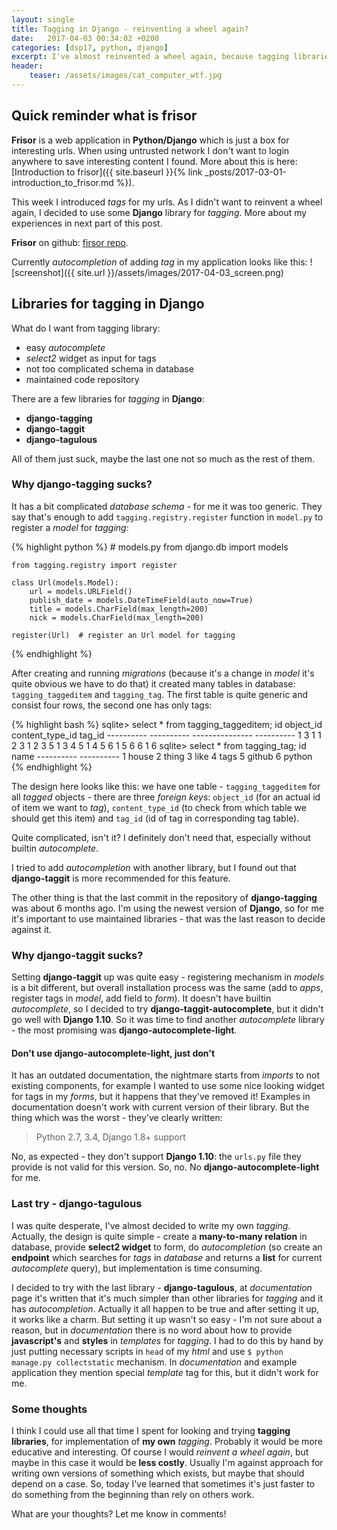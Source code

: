 ```yaml
---
layout: single
title: Tagging in Django - reinventing a wheel again?
date:   2017-04-03 00:34:02 +0200
categories: [dsp17, python, django]
excerpt: I've almost reinvented a wheel again, because tagging libraries for Django suck!
header:
    teaser: /assets/images/cat_computer_wtf.jpg
---
```

## Quick reminder what is **frisor**

**Frisor** is a web application in **Python/Django** which is just a box for interesting urls. When using untrusted network
I don't want to login anywhere to save interesting content I found. More about this is here:
[Introduction to frisor]({{ site.baseurl }}{% link _posts/2017-03-01-introduction_to_frisor.md %}).

This week I introduced *tags* for my urls. As I didn't want to reinvent a wheel again,
I decided to use some **Django** library for *tagging*. More about my experiences in next part of
this post.

**Frisor** on github: [firsor repo](https://github.com/vevurka/frisor).

Currently *autocompletion* of adding *tag* in my application looks like this:
![screenshot]({{ site.url }}/assets/images/2017-04-03_screen.png)

## Libraries for tagging in **Django**

What do I want from tagging library:
* easy *autocomplete*
* *select2* widget as input for tags
* not too complicated schema in database
* maintained code repository

There are a few libraries for *tagging* in **Django**:
* **django-tagging**
* **django-taggit**
* **django-tagulous**

All of them just suck, maybe the last one not so much as the rest of them.

### Why **django-tagging** sucks?

It has a bit complicated *database schema* - for me it was too generic. They say that's enough to add
`tagging.registry.register` function in `model.py` to register a *model* for *tagging*:

{% highlight python %}
    # models.py
    from django.db import models

    from tagging.registry import register

    class Url(models.Model):
        url = models.URLField()
        publish_date = models.DateTimeField(auto_now=True)
        title = models.CharField(max_length=200)
        nick = models.CharField(max_length=200)

    register(Url)  # register an Url model for tagging

{% endhighlight %}

After creating and running *migrations* (because it's a change in *model* it's quite obvious we have to do that)
it created many tables in database: `tagging_taggeditem` and `tagging_tag`. The first table
is quite generic and consist four rows, the second one has only tags:

{% highlight bash %}
    sqlite> select * from tagging_taggeditem;
    id          object_id   content_type_id  tag_id
    ----------  ----------  ---------------  ----------
    1           3           1                1
    2           3           1                2
    3           5           1                3
    4           5           1                4
    5           6           1                5
    6           6           1                6
    sqlite> select * from tagging_tag;
    id          name
    ----------  ----------
    1           house
    2           thing
    3           like
    4           tags
    5           github
    6           python
{% endhighlight %}

The design here looks like this: we have one table - `tagging_taggeditem` for all *tagged* objects -
there are three *foreign keys*: `object_id` (for an actual id of item we want to *tag*), `content_type_id`
(to check from which table we should get this item) and `tag_id` (id of tag in corresponding tag table).

Quite complicated, isn't it?
I definitely don't need that, especially without builtin *autocomplete*.

I tried to add *autocompletion* with another library, but I found out that **django-taggit** is more recommended
for this feature.

The other thing is that the last commit in the repository of **django-tagging** was about 6 months ago.
I'm using the newest version of **Django**, so for me it's important to use maintained libraries - that was
the last reason to decide against it.


### Why **django-taggit** sucks?

Setting **django-taggit** up was quite easy - registering  mechanism in *models* is a bit different, but overall installation
process was the same (add to *apps*, register tags in *model*, add field to *form*). It doesn't have builtin
*autocomplete*, so I decided to try **django-taggit-autocomplete**, but
it didn't go well with **Django 1.10**. So it was time to find another *autocomplete* library - the most promising was
**django-autocomplete-light**.

#### Don't use **django-autocomplete-light**, just don't

It has an outdated documentation, the nightmare starts from *imports* to not existing components, for example
I wanted to use some nice looking widget for tags in my *forms*, but it happens that they've removed it!
Examples in documentation doesn't work with current version of their library. But the thing which
was the worst - they've clearly written:

> Python 2.7, 3.4, Django 1.8+ support

No, as expected - they don't support **Django 1.10**: the `urls.py` file they provide is not valid for this
version. So, no. No **django-autocomplete-light** for me.

### Last try - **django-tagulous**

I was quite desperate, I've almost decided to write my own *tagging*. Actually, the design is quite simple - create
a **many-to-many relation** in database, provide **select2 widget** to form, do *autocompletion* (so create an
**endpoint** which searches for *tags* in *database* and returns a **list** for current *autocomplete* query),
but implementation is time consuming.

I decided to try with the last library - **django-tagulous**, at *documentation* page it's written that it's
much simpler than other libraries for *tagging* and it has *autocompletion*. Actually it all happen to be true
and after setting it up, it works like a charm. But setting it up wasn't so easy - I'm not sure about a reason,
but in *documentation* there is no word about how to provide **javascript's** and **styles** in *templates* for
*tagging*.
I had to do this by hand by just putting necessary scripts in `head` of my *html* and
use `$ python manage.py collectstatic` mechanism.
In *documentation* and example application they mention special *template* tag for this, but it didn't work
for me.

### Some thoughts

I think I could use all that time I spent for looking and trying **tagging libraries**, for implementation
of **my own** *tagging*. Probably it would be more educative and interesting. Of course I would *reinvent a wheel
again*, but maybe in this case it would be **less costly**. Usually I'm against approach for writing own
versions of something which exists, but maybe that should depend on a case. So, today I've learned that
sometimes it's just faster to do something from the beginning than rely on others work.

What are your thoughts? Let me know in comments!



